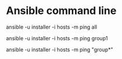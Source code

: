 # Ansible command line

ansible -u installer -i hosts -m ping all

ansible -u installer -i hosts -m ping group1

ansible -u installer -i hosts -m ping "group*"